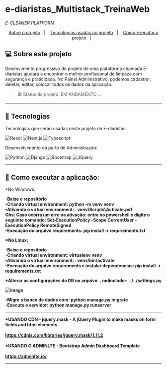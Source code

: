 # e-diaristas_Multistack_TreinaWeb
<i>E-CLEANER PLATFORM</i>

<p align="center">
  <a href="#projeto">Sobre o projeto</a>&nbsp;&nbsp;&nbsp;|&nbsp;&nbsp;&nbsp;
  <a href="#tecnologias">Tecnologias usadas no projeto</a>&nbsp;&nbsp;&nbsp;|&nbsp;&nbsp;&nbsp;
  <a href="#instalacao">Como Executar o projeto</a>&nbsp;&nbsp;&nbsp;|&nbsp;&nbsp;&nbsp;   
</p>

## <a id="projeto"> 💻 Sobre este projeto </a>

Desenvimento progressivo do projeto de uma plataforma chamada E-diaristas ajudará a encontrar o melhor profissional de limpeza com segurança e praticidade. No Painel Administrativo, podemos cadastrar, deletar, editar, colocar todos os dados da aplicação. <br>

> 🟩 Status do projeto: EM ANDAMENTO ...

<hr>
  
  ## <a id="tecnologias"> 🧪 Tecnologias </a>

Tecnologias que serão usadas neste projeto de E-diaristas:

![React](https://img.shields.io/badge/React-20232A?style=for-the-badge&logo=react&logoColor=61DAFB)
![Next.js](https://img.shields.io/badge/next.js-000000?style=for-the-badge&logo=next-dot-js&logoColor=white)
![Typescript](https://img.shields.io/badge/TypeScript-007ACC?style=for-the-badge&logo=typescript&logoColor=white)

Desenvolvimento da parte de Administração:

![Python](https://img.shields.io/badge/Python-3776AB?style=for-the-badge&logo=python&logoColor=white)
![Django](https://img.shields.io/badge/Django-092E20?style=for-the-badge&logo=django&logoColor=green)
![Bootstrap](https://img.shields.io/badge/Bootstrap-563D7C?style=for-the-badge&logo=bootstrap&logoColor=white)
![JQuery](https://img.shields.io/badge/jQuery-0769AD?style=for-the-badge&logo=jquery&logoColor=white)

<hr>

## <a id="instalacao"> 🔴 Como executar a aplicação: </a> 

*No Windows:

<b>-Baixe o repositório <br>
<b>-Criando virtual environment:</b> python -m venv venv<br>
<b>-Ativando o virtual environment: </b>. venv\Scripts\Activate.ps1<br>
<b>Obs: Caso ocorra um erro na ativação:</b> entre no powershell e digite o seguinte comando: Set-ExecutionPolicy -Scope CurrentUser -ExecutionPolicy RemoteSigned<br>
<b>-Execução do arquivo requirements: </b>pip install -r requirements.txt<br>

*No Linux:

<b>-Baixe o repositorio<br>
<b>-Criando virtual environment:</b> virtualenv venv<br>
<b>-Ativando o virtual environment:</b> . venv/bin/activate<br>
<b>-Execução do arquivo requirements e instalar dependencias:</b> pip install -r requirements.txt<br>
  
*Alterar as configurações do DB no arquivo .. mdinclude:: ../../settings.py
  
  ![image](https://user-images.githubusercontent.com/87100340/143046209-e27fb08f-3d32-4e28-99e7-aeb4e829e64e.png)

 -Migre o banco de dados com: python manage.py migrate <br>
 -Execute o servidor: python manage.py runserver <br>
  
<hr>

*USANDO CDN - jquery.mask - A jQuery Plugin to make masks on form fields and html elements.<br>
<br>
https://cdnjs.com/libraries/jquery.mask/1.11.2<br>
<br>
*USANDO O ADMINLTE - Bootstrap Admin Dashboard Template<br>
<br>
https://adminlte.io/<br>
  
<hr>
